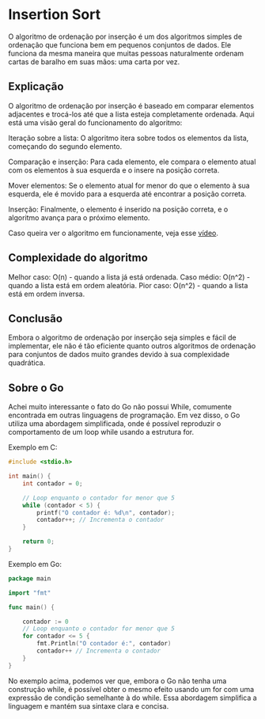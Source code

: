 # Insertion Sort

O algoritmo de ordenação por inserção é um dos algoritmos simples de ordenação que funciona bem em pequenos conjuntos de dados. Ele funciona da mesma maneira que muitas pessoas naturalmente ordenam cartas de baralho em suas mãos: uma carta por vez.

## Explicação

O algoritmo de ordenação por inserção é baseado em comparar elementos adjacentes e trocá-los até que a lista esteja completamente ordenada. Aqui está uma visão geral do funcionamento do algoritmo:

Iteração sobre a lista: O algoritmo itera sobre todos os elementos da lista, começando do segundo elemento.

Comparação e inserção: Para cada elemento, ele compara o elemento atual com os elementos à sua esquerda e o insere na posição correta.

Mover elementos: Se o elemento atual for menor do que o elemento à sua esquerda, ele é movido para a esquerda até encontrar a posição correta.

Inserção: Finalmente, o elemento é inserido na posição correta, e o algoritmo avança para o próximo elemento.

Caso queira ver o algoritmo em funcionamente, veja esse [vídeo](https://youtu.be/8oJS1BMKE64?si=oQGcooR2xIovLyej).

## Complexidade do algoritmo

Melhor caso: O(n) - quando a lista já está ordenada.
Caso médio: O(n^2) - quando a lista está em ordem aleatória.
Pior caso: O(n^2) - quando a lista está em ordem inversa.

## Conclusão

Embora o algoritmo de ordenação por inserção seja simples e fácil de implementar, ele não é tão eficiente quanto outros algoritmos de ordenação para conjuntos de dados muito grandes devido à sua complexidade quadrática.

## Sobre o Go

Achei muito interessante o fato do Go não possui While, comumente encontrada em outras linguagens de programação. Em vez disso, o Go utiliza uma abordagem simplificada, onde é possível reproduzir o comportamento de um loop while usando a estrutura for.

Exemplo em C:

```c
#include <stdio.h>

int main() {
    int contador = 0;

    // Loop enquanto o contador for menor que 5
    while (contador < 5) {
        printf("O contador é: %d\n", contador);
        contador++; // Incrementa o contador
    }

    return 0;
}
```

Exemplo em Go:

```go
package main

import "fmt"

func main() {

	contador := 0
    // Loop enquanto o contador for menor que 5
	for contador <= 5 {
		fmt.Println("O contador é:", contador)
		contador++ // Incrementa o contador
	}
}
```

No exemplo acima, podemos ver que, embora o Go não tenha uma construção while, é possível obter o mesmo efeito usando um for com uma expressão de condição semelhante à do while. Essa abordagem simplifica a linguagem e mantém sua sintaxe clara e concisa.

